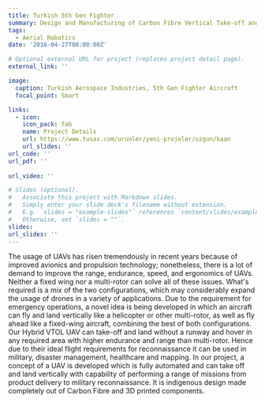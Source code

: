 ```yaml
---
title: Turkish 5th Gen Fighter
summary: Design and Manufacturing of Carbon Fibre Vertical Take-off and Landing UAV
tags:
  - Aerial Robotics
date: '2016-04-27T00:00:00Z'

# Optional external URL for project (replaces project detail page).
external_link: ''

image:
  caption: Turkish Aerospace Industries, 5th Gen Fighter Aircraft
  focal_point: Smart

links:
  - icon: 
    icon_pack: fab
    name: Project Details
    url: https://www.tusas.com/urunler/yeni-projeler/ozgun/kaan
    url_slides: ''
url_code: ''
url_pdf: ''
   
url_video: ''

# Slides (optional).
#   Associate this project with Markdown slides.
#   Simply enter your slide deck's filename without extension.
#   E.g. `slides = "example-slides"` references `content/slides/example-slides.md`.
#   Otherwise, set `slides = ""`.
slides: 
url_slides: ''
---
```


The usage of UAVs has risen tremendously in recent years because of improved avionics and propulsion technology; nonetheless, there is a lot of demand to improve the range, endurance, speed, and ergonomics of UAVs. Neither a fixed wing nor a multi-rotor can solve all of these issues. What's required is a mix of the two configurations, which may considerably expand the usage of drones in a variety of applications. Due to the requirement for emergency operations, a novel idea is being developed in which an aircraft can fly and land vertically like a helicopter or other multi-rotor, as well as fly ahead like a fixed-wing aircraft, combining the best of both configurations.
Our Hybrid VTOL UAV can take-off and land without a runway and hover in any required area with higher endurance and range than multi-rotor. Hence due to their ideal flight requirements for reconnaissance it can be used in military, disaster management, healthcare and mapping. In our project, a concept of a UAV is developed which is fully automated and can take off and land vertically with capability of performing a range of missions from product delivery to military reconnaissance. It is indigenous design made completely out of Carbon Fibre and 3D printed components.
